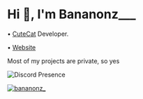 <h1>Hi 👋, I'm Bananonz___</h1>

• [CuteCat](https://cutecat.click) Developer.

• [Website](https://www.bananonz.dev) 

Most of my projects are private, so yes

![Discord Presence](https://lanyard.cnrad.dev/api/660477458209964042)

<p align="left"> <a href="https://twitter.com/bananonz_" target="blank"><img src="https://img.shields.io/twitter/follow/bananonz_?logo=twitter&style=for-the-badge" alt="bananonz_" /></a> </p>

